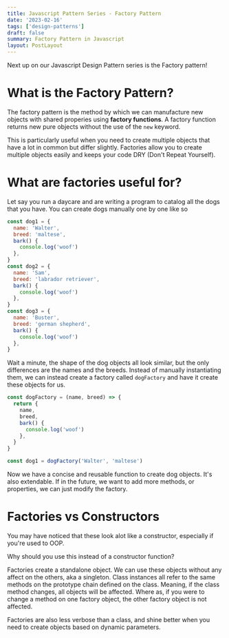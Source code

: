```yaml
---
title: Javascript Pattern Series - Factory Pattern
date: '2023-02-16'
tags: ['design-patterns']
draft: false
summary: Factory Pattern in Javascript
layout: PostLayout
---
```


Next up on our Javascript Design Pattern series is the Factory pattern!

# What is the Factory Pattern?

The factory pattern is the method by which we can manufacture new objects with shared properies using **factory functions**.
A factory function returns new pure objects without the use of the `new` keyword.

This is particularly useful when you need to create multiple objects that have a lot in common but differ slightly. Factories allow you to
create multiple objects easily and keeps your code DRY (Don't Repeat Yourself).

# What are factories useful for?

Let say you run a daycare and are writing a program to catalog all the dogs that you have. You can create dogs manually one by one like so

```javascript
const dog1 = {
  name: 'Walter',
  breed: 'maltese',
  bark() {
    console.log('woof')
  },
}
const dog2 = {
  name: 'Sam',
  breed: 'labrador retriever',
  bark() {
    console.log('woof')
  },
}
const dog3 = {
  name: 'Buster',
  breed: 'german shepherd',
  bark() {
    console.log('woof')
  },
}
```

Wait a minute, the shape of the dog objects all look similar, but the only differences are the names and the breeds. Instead of manually instantiating them,
we can instead create a factory called `dogFactory` and have it create these objects for us.

```javascript
const dogFactory = (name, breed) => {
  return {
    name,
    breed,
    bark() {
      console.log('woof')
    },
  }
}

const dog1 = dogFactory('Walter', 'maltese')
```

Now we have a concise and reusable function to create dog objects. It's also extendable. If in the future, we want to add more methods, or properties, we can just modify the factory.

# Factories vs Constructors

You may have noticed that these look alot like a constructor, especially if you're used to OOP.

Why should you use this instead of a constructor function?

Factories create a standalone object. We can use these objects without any affect on the others, aka a singleton. Class instances all refer to the same methods on the prototype chain defined on the class. Meaning,
if the class method changes, all objects will be affected. Where as, if you were to change a method on one factory object, the other factory object is not affected.

Factories are also less verbose than a class, and shine better when you need to create objects based on dynamic parameters.
